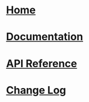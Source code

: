 # [Home](index.md)

# [Documentation](/articles/intro.html)

# [API Reference](/api/Apizr.html)

# [Change Log](changelog.md)
